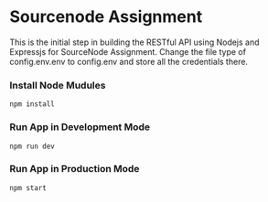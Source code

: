# Sourcenode Assignment
This is the initial step in building the RESTful API using Nodejs and Expressjs for SourceNode Assignment.
Change the file type of config.env.env to config.env and store all the credentials there.

### Install Node Mudules
```
npm install
```

### Run App in Development Mode
```
npm run dev
```

### Run App in Production Mode
```
npm start
```


